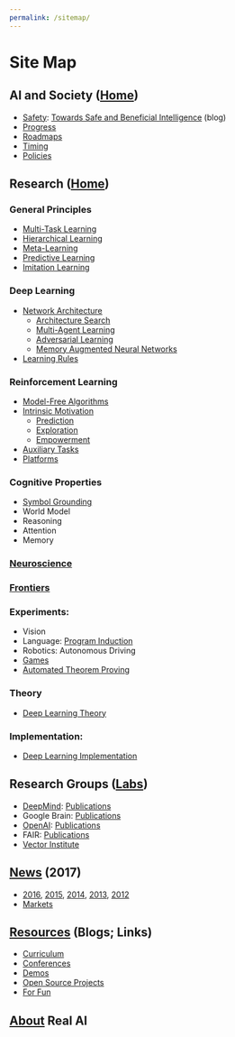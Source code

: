```yaml
---
permalink: /sitemap/
---
```

# Site Map

## AI and Society ([Home](http://realai.org))

* [Safety](http://realai.org/safety/): [Towards Safe and Beneficial Intelligence](http://realai.org/blog/towards-safe-and-beneficial-intelligence/) (blog)
* [Progress](http://realai.org/progress/)
* [Roadmaps](http://realai.org/roadmaps/)
* [Timing](http://realai.org/timing/)
* [Policies](http://realai.org/policies/)

## Research ([Home](http://realai.org))

### General Principles

* [Multi-Task Learning](http://realai.org/multi-task-learning/)
* [Hierarchical Learning](http://realai.org/hierarchical-learning/)
* [Meta-Learning](http://realai.org/meta-learning/)
* [Predictive Learning](http://realai.org/predictive-learning/)
* [Imitation Learning](http://realai.org/imitation-learning/)
    
### Deep Learning

* [Network Architecture](http://realai.org/network-architecture/)
  * [Architecture Search](http://realai.org/architecture-search/)
  * [Multi-Agent Learning](http://realai.org/multi-agent-learning/)
  * [Adversarial Learning](http://realai.org/adversarial-learning/)
  * [Memory Augmented Neural Networks](http://realai.org/memory-augmented-neural-networks/)
* [Learning Rules](http://realai.org/learning-rules)
  
### Reinforcement Learning

* [Model-Free Algorithms](http://realai.org/model-free-rl-algorithms/)
* [Intrinsic Motivation](http://realai.org/intrinsic-motivation/)
  * [Prediction](http://realai.org/predictive-learning/)
  * [Exploration](http://realai.org/exploration/)
  * [Empowerment](http://realai.org/empowerment/)
* [Auxiliary Tasks](http://realai.org/auxiliary-tasks/)
* [Platforms](http://realai.org/reinforcement-learning-platforms/)

### Cognitive Properties

* [Symbol Grounding](http://realai.org/symbol-grounding/)
* World Model
* Reasoning
* Attention
* Memory

### [Neuroscience](http://realai.org/neuroscience/)

### [Frontiers](http://realai.org/frontiers/)

### Experiments:

* Vision
* Language: [Program Induction](http://realai.org/program-induction/)
* Robotics: Autonomous Driving
* [Games](http://realai.org/games/)
* [Automated Theorem Proving](http://realai.org/automated-theorem-proving/)

### Theory

* [Deep Learning Theory](http://realai.org/deep-learning-theory/)

### Implementation:

* [Deep Learning Implementation](http://realai.org/deep-learning-implementation/)

## Research Groups ([Labs](http://realai.org/labs/))

* [DeepMind](http://realai.org/labs/deepmind/): [Publications](http://realai.org/labs/deepmind/publications/)
* Google Brain: [Publications](http://realai.org/labs/google-brain/publications/)
* [OpenAI](http://realai.org/labs/openai): [Publications](http://realai.org/labs/openai/publications/)
* FAIR: [Publications](http://realai.org/labs/fair/publications/)
* [Vector Institute](http://realai.org/labs/vector-institute/)

## [News](http://realai.org/news/) (2017)

* [2016](http://realai.org/news/2016/), [2015](http://realai.org/news/2015/), [2014](http://realai.org/news/2014/), [2013](http://realai.org/news/2013/), [2012](http://realai.org/news/2012/)
* [Markets](http://realai.org/news/markets/)

## [Resources](http://realai.org/resources/) (Blogs; Links)

* [Curriculum](http://realai.org/resources/curriculum/)
* [Conferences](http://realai.org/resources/conferences/)
* [Demos](http://realai.org/resources/demos)
* [Open Source Projects](http://realai.org/resources/open-source-projects/)
* [For Fun](http://realai.org/resources/for-fun/)

## [About](http://realai.org/about/) Real AI
